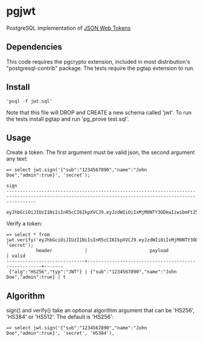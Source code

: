# pgjwt
PostgreSQL implementation of [JSON Web Tokens](https://jwt.io/)

Dependencies
------------

This code requires the pgcrypto extension, included in most
distribution's "postgresql-contrib" package.  The tests require the
pgtap extension to run.

Install
-------

    'psql -f jwt.sql'

Note that this file will DROP and CREATE a new schema called 'jwt'.
To run the tests install pgtap and run 'pg_prove test.sql'.


Usage
-----

Create a token.  The first argument must be valid json, the second argument any text:

    => select jwt.sign('{"sub":"1234567890","name":"John Doe","admin":true}', 'secret');
                                                                            sign
    -------------------------------------------------------------------------------------------------------------------------------------------------------
     eyJhbGciOiJIUzI1NiIsInR5cCI6IkpXVCJ9.eyJzdWIiOiIxMjM0NTY3ODkwIiwibmFtZSI6IkpvaG4gRG9lIiwiYWRtaW4iOnRydWV9.TJVA95OrM7E2cBab30RMHrHDcEfxjoYZgeFONFh7HgQ

Verify a token:

    => select * from jwt.verify('eyJhbGciOiJIUzI1NiIsInR5cCI6IkpXVCJ9.eyJzdWIiOiIxMjM0NTY3ODkwIiwibmFtZSI6IkpvaG4gRG9lIiwiYWRtaW4iOnRydWV9.TJVA95OrM7E2cBab30RMHrHDcEfxjoYZgeFONFh7HgQ', 'secret');
               header            |                       payload                       | valid
    -----------------------------+-----------------------------------------------------+-------
     {"alg":"HS256","typ":"JWT"} | {"sub":"1234567890","name":"John Doe","admin":true} | t

Algorithm
---------

sign() and verify() take an optional algorithm argument that can be
'HS256', 'HS384' or 'HS512'.  The default is 'HS256':

    => select jwt.sign('{"sub":"1234567890","name":"John Doe","admin":true}', 'secret', 'HS384'),


